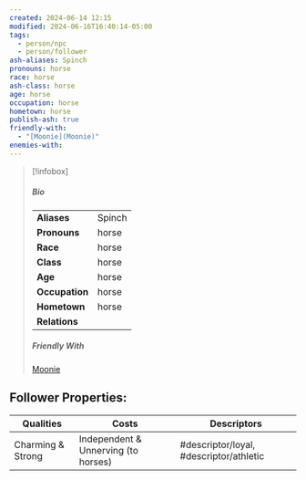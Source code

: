 ```yaml
---
created: 2024-06-14 12:15
modified: 2024-06-16T16:40:14-05:00
tags:
  - person/npc
  - person/follower
ash-aliases: Spinch
pronouns: horse
race: horse
ash-class: horse
age: horse
occupation: horse
hometown: horse
publish-ash: true
friendly-with:
  - "[Moonie](Moonie)"
enemies-with: 
---
```

> [!infobox]
> ##### Bio
> |                |                  |
> | -------------- | ---------------- |
> |**Aliases**     | Spinch                |
> |**Pronouns**    | horse           |
> |**Race**        | horse            |
> |**Class**         | horse            |
> |**Age**         | horse            |
> |**Occupation**  | horse        |
> |**Hometown**|horse|
> |**Relations**|  |
>##### Friendly With
>[Moonie](Moonie)
>
>
>

## Follower Properties:

| Qualities         | Costs                               | Descriptors                             |
| ----------------- | ----------------------------------- | --------------------------------------- |
| Charming & Strong | Independent & Unnerving (to horses) | #descriptor/loyal, #descriptor/athletic |
